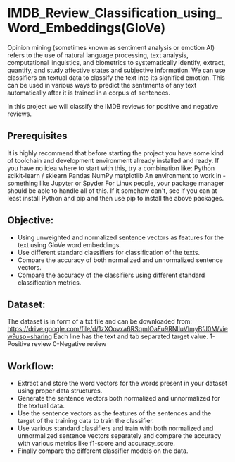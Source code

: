 # IMDB_Review_Classification_using_Word_Embeddings(GloVe)
Opinion mining (sometimes known as sentiment analysis or emotion AI) refers to the use of natural language processing, text analysis, computational linguistics, and biometrics to systematically identify, extract, quantify, and study affective states and subjective information.
We can use classifiers on textual data to classify the text into its signified emotion. This can be used in various ways to predict the sentiments of any text automatically after it is trained in a corpus of sentences.

In this project we will classify the IMDB reviews for positive and negative reviews.

## Prerequisites
It is highly recommend that before starting the project you have some kind of toolchain and development environment already installed and ready. If you have no idea where to start with this, try a combination like:
Python
scikit-learn / sklearn
Pandas
NumPy
matplotlib
An environment to work in - something like Jupyter or Spyder
For Linux people, your package manager should be able to handle all of this. If it somehow can't, see if you can at least install Python and pip and then use pip to install the above packages.

## Objective:
- Using unweighted and normalized sentence vectors as features for the text using GloVe word embeddings.
- Use different standard classifiers for classification of the texts.
- Compare the accuracy of both normalized and unnormalized sentence vectors.
- Compare the accuracy of the classifiers using different standard classification metrics.

## Dataset:
The dataset is in form of a txt file and can be downloaded from:
https://drive.google.com/file/d/1zXOovxa6RSqmIOaFu9RNlluVlmyBfJ0M/view?usp=sharing
Each line has the text and tab separated target value.
1-Positive review
0-Negative review

## Workflow:
- Extract and store the word vectors for the words present in your dataset using proper data structures.
- Generate the sentence vectors both normalized and unnormalized for the textual data.
- Use the sentence vectors as the features of the sentences and the target of the training data to train the classifier.
- Use various standard classifiers and train with both normalized and unnormalized sentence vectors separately and compare the accuracy with various metrics like f1-score and accuracy_score.
- Finally compare the different classifier models on the data.